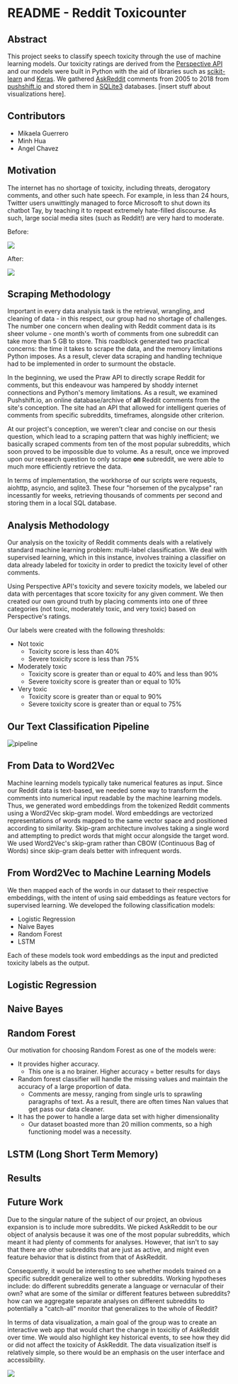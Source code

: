 # README - Reddit Toxicounter

## Abstract
This project seeks to classify speech toxicity through the use of machine learning models. Our toxicity ratings are derived from the [Perspective API](https://www.perspectiveapi.com/#/) and our models were built in Python with the aid of libraries such as [scikit-learn](https://scikit-learn.org/stable/) and [Keras](https://keras.io/). We gathered [AskReddit](https://www.reddit.com/r/AskReddit/) comments from 2005 to 2018 from [pushshift.io](https://pushshift.io/) and stored them in [SQLite3](https://www.sqlite.org/index.html) databases. [insert stuff about visualizations here].

## Contributors 
* Mikaela Guerrero 
* Minh Hua
* Angel Chavez

## Motivation
The internet has no shortage of toxicity, including threats, derogatory comments, and other such hate speech. For example, in less than 24 hours, Twitter users unwittingly managed to force Microsoft to shut down its chatbot Tay, by teaching it to repeat extremely hate-filled discourse. As such, large social media sites (such as Reddit!) are very hard to moderate.

Before:

![](https://confluo.files.wordpress.com/2016/03/yyyy.png?w=640)

After:

![](https://i.imgur.com/L2JRI7r.png)

## Scraping Methodology
Important in every data analysis task is the retrieval, wrangling, and cleaning of data - in this respect, our group had no shortage of challenges. The number one concern when dealing with Reddit comment data is its sheer volume - one month's worth of comments from one subreddit can take more than 5 GB to store. This roadblock generated two practical concerns: the time it takes to scrape the data, and the memory limitations Python imposes. As a result, clever data scraping and handling technique had to be implemented in order to surmount the obstacle. 

In the beginning, we used the Praw API to directly scrape Reddit for comments, but this endeavour was hampered by shoddy internet connections and Python's memory limitations. As a result, we examined Pushshift.io, an online database/archive of **all** Reddit comments from the site's conception. The site had an API that allowed for intelligent queries of comments from specific subreddits, timeframes, alongside other criterion. 

At our project's conception, we weren't clear and concise on our thesis question, which lead to a scraping pattern that was highly inefficient; we basically scraped comments from ten of the most popular subreddits, which soon proved to be impossible due to volume. As a result, once we improved upon our research question to only scrape **one** subreddit, we were able to much more efficiently retrieve the data.

In terms of implementation, the workhorse of our scripts were requests, aiohttp, asyncio, and sqlite3. These four "horsemen of the pycalypse" ran incessantly for weeks, retrieving thousands of comments per second and storing them in a local SQL database. 

## Analysis Methodology
Our analysis on the toxicity of Reddit comments deals with a relatively standard machine learning problem: multi-label classification. We deal with supervised learning, which in this instance, involves training a classifier on data already labeled for toxicity in order to predict the toxicity level of other comments.

Using Perspective API's toxicity and severe toxicity models, we labeled our data with percentages that score toxicity for any given comment. We then created our own ground truth by placing comments into one of three categories (not toxic, moderately toxic, and very toxic) based on Perspective's ratings.

Our labels were created with the following thresholds:
* Not toxic
    * Toxicity score is less than 40%
    * Severe toxicity score is less than 75%
* Moderately toxic
    * Toxicity score is greater than or equal to 40% and less than 90%
    * Severe toxicity score is greater than or equal to 10%
* Very toxic
    * Toxicity score is greater than or equal to 90%
    * Severe toxicity score is greater than or equal to 75%
        
## Our Text Classification Pipeline
![pipeline](https://i.imgur.com/iuGu6RD.png)

## From Data to Word2Vec
Machine learning models typically take numerical features as input. Since our Reddit data is text-based, we needed some way to transform the comments into numerical input readable by the machine learning models. Thus, we generated word embeddings from the tokenized Reddit comments using a Word2Vec skip-gram model. Word embeddings are vectorized representations of words mapped to the same vector space and positioned according to similarity. Skip-gram architecture involves taking a single word and attempting to predict words that might occur alongside the target word. We used Word2Vec's skip-gram rather than CBOW (Continuous Bag of Words) since skip-gram deals better with infrequent words.

## From Word2Vec to Machine Learning Models
We then mapped each of the words in our dataset to their respective embeddings, with the intent of using said embeddings as feature vectors for supervised learning. We developed the following classification models:
* Logistic Regression
* Naive Bayes
* Random Forest
* LSTM

Each of these models took word embeddings as the input and predicted toxicity labels as the output.
    
## Logistic Regression

## Naive Bayes

## Random Forest
Our motivation for choosing Random Forest as one of the models were:
* It provides higher accuracy.
   * This one is a no brainer. Higher accuracy = better results for days
* Random forest classifier will handle the missing values and maintain the accuracy of a large proportion of data.
   * Comments are messy, ranging from single urls to sprawling paragraphs of text. As a result, there are often times Nan values that get pass our data cleaner. 
* It has the power to handle a large data set with higher dimensionality
   * Our dataset boasted more than 20 million comments, so a high functioning model was a necessity. 

## LSTM (Long Short Term Memory)

## Results

## Future Work
Due to the singular nature of the subject of our project, an obvious expansion is to include more subreddits. We picked AskReddit to be our object of analysis because it was one of the most popular subreddits, which meant it had plenty of comments for analyses. However, that isn't to say that there are other subreddits that are just as active, and might even feature behavior that is distinct from that of AskReddit. 

Consequently, it would be interesting to see whether models trained on a specific subreddit generalize well to other subreddits. Working hypotheses include: do different subreddits generate a language or vernacular of their own? what are some of the similar or different features between subreddits? how can we aggregate separate analyses on different subreddits to potentially a "catch-all" monitor that generalizes to the whole of Reddit?

In terms of data visualization, a main goal of the group was to create an interactive web app that would chart the change in toxicitiy of AskReddit over time. We would also highlight key historical events, to see how they did or did not affect the toxicity of AskReddit. The data visualization itself is relatively simple, so there would be an emphasis on the user interface and accessibility. 

![](https://img.business.com/o/aHR0cHM6Ly93d3cuYnVzaW5lc3NuZXdzZGFpbHkuY29tL2ltYWdlcy9pLzAwMC8wMTIvMTcwL2kwMi9saW5lLWNoYXJ0LnBuZz8xNDcwODUxMTQz)

